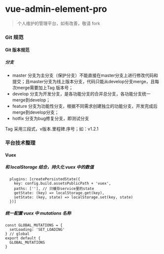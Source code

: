 # vue-admin-element-pro

> 个人维护的管理平台，如有改善，敬请 fork

### Git 规范

#### Git 版本规范

##### 分支

- master 分支为主分支（保护分支）不能直接在master分支上进行修改代码和提交；且master分支为线上版本分支，代码只能从develop分支merge，且每次merge需要加上Tag 版本号；
- develop 分支为开发分支，是各功能分支的合并总分支，各功能分支统一merge到develop；
- feature 分支为功能性分支，根据不同需求创建独立的功能分支，开发完成后merge到develop分支；
- hotfix 分支为bug修复分支，即测试分支

Tag 采用三段式，v版本.里程碑.序号；如：v1.2.1

### 平台技术整理

#### Vuex

##### 和 localStorage 结合，持久化 vuex 中的数值
```
  plugins: [createPersistedState({
    key: config.build.assetsPublicPath + 'vuex',
    paths: [''], // 只缓存service里的state
    getState: (key) => localStorage.get(key),
    setState: (key, state) => localStorage.set(key, state)
  })]
```
##### 统一配置 vuex 中 mutations 名称
```
const GLOBAL_MUTATIONS = {
  setLoading: 'SET_LOADING'
} // global
export default {
  GLOBAL_MUTATIONS
}
```
